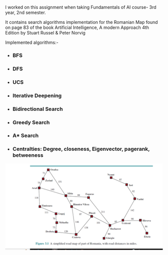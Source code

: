 I worked on this assignment when taking Fundamentals of AI course- 3rd year, 2nd semester.

It contains search algorithms implementation for the Romanian Map found on page 83 of the book Artificial Intelligence, A modern Approach 4th Edition by Stuart Russel & Peter Norvig

Implemented algorithms:-
* ### BFS
* ### DFS
* ### UCS
* ### Iterative Deepening
* ### Bidirectional Search
* ### Greedy Search
* ### A* Search
* ### Centralties: Degree, closeness, Eigenvector, pagerank, betweeness


![Romanian map](https://github.com/Isa1asN/search-algorithms-assignment/blob/main/map.jpg?raw=true)



